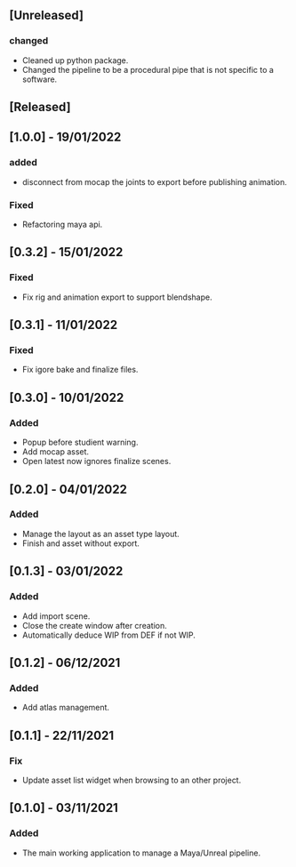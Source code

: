## [Unreleased]

### changed
- Cleaned up python package.
- Changed the pipeline to be a procedural pipe that is not specific to a software.

## [Released]

## [1.0.0] - 19/01/2022

### added
- disconnect from mocap the joints to export before publishing animation.

### Fixed
- Refactoring maya api.

## [0.3.2] - 15/01/2022

### Fixed
- Fix rig and animation export to support blendshape.

## [0.3.1] - 11/01/2022

### Fixed
- Fix igore bake and finalize files.

## [0.3.0] - 10/01/2022

### Added
- Popup before studient warning.
- Add mocap asset.
- Open latest now ignores finalize scenes.

## [0.2.0] - 04/01/2022

### Added
- Manage the layout as an asset type layout.
- Finish and asset without export.

## [0.1.3] - 03/01/2022

### Added
- Add import scene.
- Close the create window after creation.
- Automatically deduce WIP from DEF if not WIP.

## [0.1.2] - 06/12/2021

### Added
- Add atlas management.

## [0.1.1] - 22/11/2021

### Fix
- Update asset list widget when browsing to an other project.

## [0.1.0] - 03/11/2021

### Added
- The main working application to manage a Maya/Unreal pipeline.